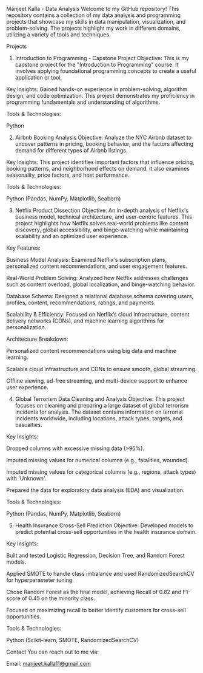 Manjeet Kalla - Data Analysis
Welcome to my GitHub repository! This repository contains a collection of my data analysis and programming projects that showcase my skills in data manipulation, visualization, and problem-solving. The projects highlight my work in different domains, utilizing a variety of tools and techniques.

Projects
1. Introduction to Programming - Capstone Project
Objective:
This is my capstone project for the "Introduction to Programming" course. It involves applying foundational programming concepts to create a useful application or tool.

Key Insights:
Gained hands-on experience in problem-solving, algorithm design, and code optimization. This project demonstrates my proficiency in programming fundamentals and understanding of algorithms.

Tools & Technologies:

Python

2. Airbnb Booking Analysis
Objective:
Analyze the NYC Airbnb dataset to uncover patterns in pricing, booking behavior, and the factors affecting demand for different types of Airbnb listings.

Key Insights:
This project identifies important factors that influence pricing, booking patterns, and neighborhood effects on demand. It also examines seasonality, price factors, and host performance.

Tools & Technologies:

Python (Pandas, NumPy, Matplotlib, Seaborn)

3. Netflix Product Dissection
Objective:
An in-depth analysis of Netflix's business model, technical architecture, and user-centric features. This project highlights how Netflix solves real-world problems like content discovery, global accessibility, and binge-watching while maintaining scalability and an optimized user experience.

Key Features:

Business Model Analysis: Examined Netflix's subscription plans, personalized content recommendations, and user engagement features.

Real-World Problem Solving: Analyzed how Netflix addresses challenges such as content overload, global localization, and binge-watching behavior.

Database Schema: Designed a relational database schema covering users, profiles, content, recommendations, ratings, and payments.

Scalability & Efficiency: Focused on Netflix’s cloud infrastructure, content delivery networks (CDNs), and machine learning algorithms for personalization.

Architecture Breakdown:

Personalized content recommendations using big data and machine learning.

Scalable cloud infrastructure and CDNs to ensure smooth, global streaming.

Offline viewing, ad-free streaming, and multi-device support to enhance user experience.

4. Global Terrorism Data Cleaning and Analysis
Objective:
This project focuses on cleaning and preparing a large dataset of global terrorism incidents for analysis. The dataset contains information on terrorist incidents worldwide, including locations, attack types, targets, and casualties.

Key Insights:

Dropped columns with excessive missing data (>95%).

Imputed missing values for numerical columns (e.g., fatalities, wounded).

Imputed missing values for categorical columns (e.g., regions, attack types) with 'Unknown'.

Prepared the data for exploratory data analysis (EDA) and visualization.

Tools & Technologies:

Python (Pandas, NumPy, Matplotlib, Seaborn)

5. Health Insurance Cross-Sell Prediction
Objective:
Developed models to predict potential cross-sell opportunities in the health insurance domain.

Key Insights:

Built and tested Logistic Regression, Decision Tree, and Random Forest models.

Applied SMOTE to handle class imbalance and used RandomizedSearchCV for hyperparameter tuning.

Chose Random Forest as the final model, achieving Recall of 0.82 and F1-score of 0.45 on the minority class.

Focused on maximizing recall to better identify customers for cross-sell opportunities.

Tools & Technologies:

Python (Scikit-learn, SMOTE, RandomizedSearchCV)

Contact
You can reach out to me via:

Email: manjeet.kalla11@gmail.com
